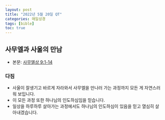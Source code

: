 ```yaml
---
layout: post
title: "2022년 5월 20일 QT"
categories: 매일성경
tags: [bible]
toc: true
---
```


## 사무엘과 사울의 만남
- 본문: [사무엘상 9:1-14](https://www.bskorea.or.kr/bible/korbibReadpage.php?version=SAENEW&book=1sa&chap=9&sec=1&cVersion=&fontSize=15px&fontWeight=normal)

### 다짐
- 사울이 잘생기고 바르게 자라와서 사무엘을 만나러 가는 과정까지 모든 게 자연스러워 보입니다.
- 이 모든 과정 또한 하나님의 인도하심임을 믿습니다.
- 일상을 하루하루 살아가는 과정에서도 하나님의 인도하심이 있음을 믿고 열심히 살아내겠습니다.

